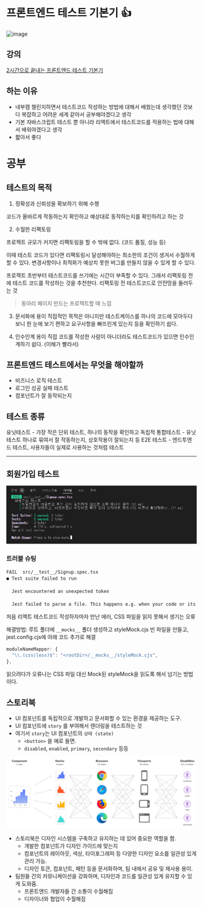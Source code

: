 # 프론트엔드 테스트 기본기 👍
![image](https://github.com/user-attachments/assets/442895a2-c8e4-4cd2-9589-e44b69cde1c0)

## 강의
[2시간으로 끝내는 프론트엔드 테스트 기본기](https://www.inflearn.com/course/%EC%A3%BC%EB%8B%88%EC%96%B4-%ED%94%84%EB%A1%A0%ED%8A%B8%EC%97%94%EB%93%9C-%ED%85%8C%EC%8A%A4%ED%8A%B8-%EA%B8%B0%EB%B3%B8%EA%B8%B0/dashboard)


## 하는 이유
- 네부캠 챌린지하면서 테스트코드 작성하는 방법에 대해서 배웠는데 생각했던 것보다 복잡하고 어려운 세계 같아서 공부해야겠다고 생각
- 기본 자바스크립트 테스트 뿐 아니라 리액트에서 테스트코드를 적용하는 법에 대해서 배워야겠다고 생각
- 짧아서 좋다

# 공부

## 테스트의 목적
1. 정확성과 신뢰성을 확보하기 위해 수행
  
코드가 올바르게 작동하는지 확인하고 예상대로 동작하는지를 확인하려고 하는 것

2. 수월한 리팩토링

프로젝트 규모가 커지면 리팩토링을 할 수 밖에 없다. (코드 품질, 성능 등)

이때 테스트 코드가 있다면 리팩토링시 달성해야하는 최소한의 조건이 생겨서 수월하게 할 수 있다. 변경사항이나 최적화가 예상치 못한 버그를 만들지 않을 수 있게 할 수 있다.

프로젝트 초반부터 테스트코드를 쓰기에는 시간이 부족할 수 있다. 그래서 리팩토링 전에 테스트 코드를 작성하는 것을 추천한다. 리팩토링 전 테스트코드로 안전망을 둘러두는 것

> 동아리 페이지 만드는 프로젝트할 때 느낌

3. 문서화에 용이
직접적인 목적은 아니지만 테스트케이스를 하나의 코드에 모아두다보니 한 눈에 보기 편하고 요구사항을 빠뜨린게 있는지 등을 확인하기 쉽다.

4. 인수인계 용이
직접 코드를 작성한 사람이 아니더라도 테스트코드가 있으면 인수인계하기 쉽다. (이해가 빨라서)

## 프론트엔드 테스트에서는 무엇을 해야할까
- 비즈니스 로직 테스트
- 로그인 성공 실패 테스트
- 컴포넌트가 잘 동작되는지
  
## 테스트 종류
유닛테스트 - 가장 작은 단위 테스트, 하나의 동작을 확인하고 독립적
통합테스트 - 유닛테스트 하나로 묶여서 잘 작동하는지, 상호작용이 잘되는지 등
E2E 테스트 - 엔드투엔드 테스트, 사용자들이 실제로 사용하는 것처럼 테스트

---

## 회원가입 테스트
![회원가입 테스트](public/회원가입테스트.png)

### 트러블 슈팅

```bash
FAIL  src/__test__/Signup.spec.tsx
● Test suite failed to run

  Jest encountered an unexpected token

  Jest failed to parse a file. This happens e.g. when your code or its dependencies use non-standard JavaScript syntax, or when Jest is not configured to support such syntax.
```
처음 리액트 테스트코드 작성하자마자 만난 에러, CSS 파일을 읽지 못해서 생기는 오류

해결방법: 루트 폴더에 `__mocks__` 폴더 생성하고 styleMock.cjs 빈 파일을 만들고, jest.config.cjs에 아래 코드 추가로 해결
```js
moduleNameMapper: {
  "\\.(css|less)$": "<rootDir>/__mocks__/styleMock.cjs",
},
```

읽으려다가 오류나는 CSS 파일 대신 Mock된 styleMock을 읽도록 해서 넘기는 방법이다.

## 스토리북
- UI 컴포넌트를 독립적으로 개발하고 문서화할 수 있는 환경을 제공하는 도구.
- UI 컴포넌트에 `story` 를 부여해서 렌더링을 테스트하는 것
- 여기서 `story`는 UI 컴포넌트의 `상태 (state)`
    - `<button>` 을 예로 들면.
    - `disabled`, `enabled`, `primary`, `secondary` 등등
  
![alt text](public/스토리북.png)
- 스토리북은 디자인 시스템을 구축하고 유지하는 데 있어 중요한 역할을 함.
    - 개발한 컴포넌트가 디자인 가이드에 맞는지
    - 컴포넌트의 레이아웃, 색상, 타이포그래피 등 다양한 디자인 요소를 일관성 있게 관리 가능.
    - 디자인 토큰, 컴포넌트, 패턴 등을 문서화하며, 팀 내에서 공유 및 재사용 용이.
- 팀원들 간의 커뮤니케이션을 강화하며, 디자인과 코드를 일관성 있게 유지할 수 있게 도와줌.
    - 프론트엔드 개발자들 간 소통이 수월해짐
    - 디자이너와 협업이 수월해짐